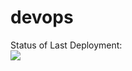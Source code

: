 # devops
Status of Last Deployment: <br>
<img src="https://github.com/tareg0/devops/workflows/CI-CD-Pipeline-to-AWS-EB/badge.svg?branch-master"><br>
